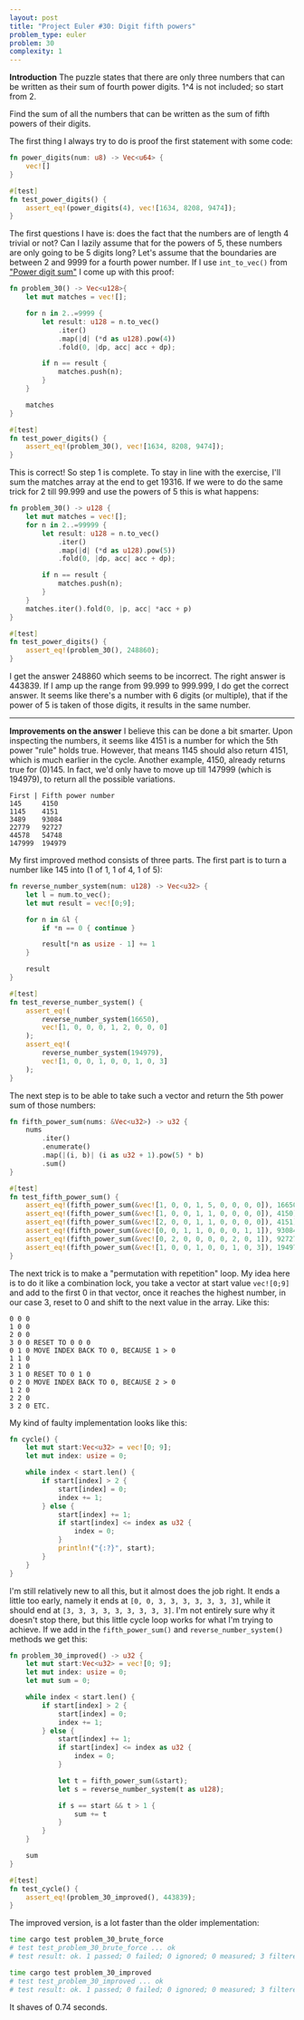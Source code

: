 ```yaml
---
layout: post
title: "Project Euler #30: Digit fifth powers"
problem_type: euler
problem: 30
complexity: 1
---
```

**Introduction**
The puzzle states that there are only three numbers that can be written as their sum of fourth power digits. 1^4 is not included; so start from 2.

Find the sum of all the numbers that can be written as the sum of fifth powers of their digits.

The first thing I always try to do is proof the first statement with some code:

```rust
fn power_digits(num: u8) -> Vec<u64> {
    vec![]
}

#[test]
fn test_power_digits() {
    assert_eq!(power_digits(4), vec![1634, 8208, 9474]);
}
```

The first questions I have is: does the fact that the numbers are of length 4 trivial or not? Can I lazily assume that for the powers of 5, these numbers are only going to be 5 digits long? Let's assume that the boundaries are between 2 and 9999 for a fourth power number. If I use `int_to_vec()` from ["Power digit sum"](/2021/10/26/project-euler-16-power-digit-sum.html) I come up with this proof:

```rust
fn problem_30() -> Vec<u128>{
    let mut matches = vec![];

    for n in 2..=9999 {
        let result: u128 = n.to_vec()
            .iter()
            .map(|d| (*d as u128).pow(4))
            .fold(0, |dp, acc| acc + dp);

        if n == result {
            matches.push(n);
        }
    }

    matches
}

#[test]
fn test_power_digits() {
    assert_eq!(problem_30(), vec![1634, 8208, 9474]);
}
```

This is correct! So step 1 is complete. To stay in line with the exercise, I'll sum the matches array at the end to get 19316. If we were to do the same trick for 2 till 99.999 and use the powers of 5 this is what happens:

```rust
fn problem_30() -> u128 {
    let mut matches = vec![];
    for n in 2..=99999 {
        let result: u128 = n.to_vec()
            .iter()
            .map(|d| (*d as u128).pow(5))
            .fold(0, |dp, acc| acc + dp);

        if n == result {
            matches.push(n);
        }
    }
    matches.iter().fold(0, |p, acc| *acc + p)
}

#[test]
fn test_power_digits() {
    assert_eq!(problem_30(), 248860);
}
```

I get the answer 248860 which seems to be incorrect. The right answer is 443839. If I amp up the range from 99.999 to 999.999, I do get the correct answer. It seems like there's a number with 6 digits (or multiple), that if the power of 5 is taken of those digits, it results in the same number.

---

**Improvements on the answer**
I believe this can be done a bit smarter. Upon inspecting the numbers, it seems like 4151 is a number for which the 5th power "rule" holds true. However, that means 1145 should also return 4151, which is much earlier in the cycle. Another example, 4150, already returns true for (0)145. In fact, we'd only have to move up till 147999 (which is 194979), to return all the possible variations.

```
First | Fifth power number
145     4150
1145    4151
3489    93084
22779   92727
44578   54748
147999  194979
```

My first improved method consists of three parts. The first part is to turn a number like 145 into (1 of 1, 1 of 4, 1 of 5):

```rust
fn reverse_number_system(num: u128) -> Vec<u32> {
    let l = num.to_vec();
    let mut result = vec![0;9];

    for n in &l {
        if *n == 0 { continue }

        result[*n as usize - 1] += 1
    }

    result
}

#[test]
fn test_reverse_number_system() {
    assert_eq!(
        reverse_number_system(16650),
        vec![1, 0, 0, 0, 1, 2, 0, 0, 0]
    );
    assert_eq!(
        reverse_number_system(194979),
        vec![1, 0, 0, 1, 0, 0, 1, 0, 3]
    );
}
```

The next step is to be able to take such a vector and return the 5th power sum of those numbers:

```rust
fn fifth_power_sum(nums: &Vec<u32>) -> u32 {
    nums
        .iter()
        .enumerate()
        .map(|(i, b)| (i as u32 + 1).pow(5) * b)
        .sum()
}

#[test]
fn test_fifth_power_sum() {
    assert_eq!(fifth_power_sum(&vec![1, 0, 0, 1, 5, 0, 0, 0, 0]), 16650);
    assert_eq!(fifth_power_sum(&vec![1, 0, 0, 1, 1, 0, 0, 0, 0]), 4150);
    assert_eq!(fifth_power_sum(&vec![2, 0, 0, 1, 1, 0, 0, 0, 0]), 4151);
    assert_eq!(fifth_power_sum(&vec![0, 0, 1, 1, 0, 0, 0, 1, 1]), 93084);
    assert_eq!(fifth_power_sum(&vec![0, 2, 0, 0, 0, 0, 2, 0, 1]), 92727);
    assert_eq!(fifth_power_sum(&vec![1, 0, 0, 1, 0, 0, 1, 0, 3]), 194979);
}
```

The next trick is to make a "permutation with repetition" loop. My idea here is to do it like a combination lock, you take a vector at start value `vec![0;9]` and add to the first 0 in that vector, once it reaches the highest number, in our case 3, reset to 0 and shift to the next value in the array. Like this:

```
0 0 0
1 0 0
2 0 0
3 0 0 RESET TO 0 0 0
0 1 0 MOVE INDEX BACK TO 0, BECAUSE 1 > 0
1 1 0
2 1 0
3 1 0 RESET TO 0 1 0
0 2 0 MOVE INDEX BACK TO 0, BECAUSE 2 > 0
1 2 0
2 2 0
3 2 0 ETC.
```

My kind of faulty implementation looks like this:

```rust
fn cycle() {
    let mut start:Vec<u32> = vec![0; 9];
    let mut index: usize = 0;

    while index < start.len() {
        if start[index] > 2 {
            start[index] = 0;
            index += 1;
        } else {
            start[index] += 1;
            if start[index] <= index as u32 {
                index = 0;
            }
            println!("{:?}", start);
        }
    }
}
```

I'm still relatively new to all this, but it almost does the job right. It ends a little too early, namely it ends at `[0, 0, 3, 3, 3, 3, 3, 3, 3]`, while it should end at `[3, 3, 3, 3, 3, 3, 3, 3, 3]`. I'm not entirely sure why it doesn't stop there, but this little cycle loop works for what I'm trying to achieve. If we add in the `fifth_power_sum()` and `reverse_number_system()` methods we get this:

```rust
fn problem_30_improved() -> u32 {
    let mut start:Vec<u32> = vec![0; 9];
    let mut index: usize = 0;
    let mut sum = 0;

    while index < start.len() {
        if start[index] > 2 {
            start[index] = 0;
            index += 1;
        } else {
            start[index] += 1;
            if start[index] <= index as u32 {
                index = 0;
            }

            let t = fifth_power_sum(&start);
            let s = reverse_number_system(t as u128);

            if s == start && t > 1 {
                sum += t
            }
        }
    }

    sum
}

#[test]
fn test_cycle() {
    assert_eq!(problem_30_improved(), 443839);
}
```

The improved version, is a lot faster than the older implementation:

```bash
time cargo test problem_30_brute_force
# test test_problem_30_brute_force ... ok
# test result: ok. 1 passed; 0 failed; 0 ignored; 0 measured; 3 filtered out; finished in 0.98s

time cargo test problem_30_improved
# test test_problem_30_improved ... ok
# test result: ok. 1 passed; 0 failed; 0 ignored; 0 measured; 3 filtered out; finished in 0.25s
```

It shaves of 0.74 seconds.